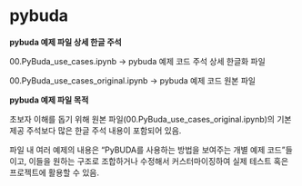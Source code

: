 # pybuda
**pybuda 예제 파일 상세 한글 주석**

00.PyBuda_use_cases.ipynb -> pybuda 예제 코드 주석 상세 한글화 파일

00.PyBuda_use_cases_original.ipynb -> pybuda 예제 코드 원본 파일

**pybuda 예제 파일 목적**

초보자 이해를 돕기 위해 원본 파일(00.PyBuda_use_cases_original.ipynb)의 기본 제공 주석보다 많은 한글 주석 내용이 포함되어 있음.

파일 내 여러 예제의 내용은 “PyBUDA를 사용하는 방법을 보여주는 개별 예제 코드”들이고, 이들을 원하는 구조로 조합하거나 수정해서 커스터마이징하여 실제 테스트 혹은 프로젝트에 활용할 수 있음.
